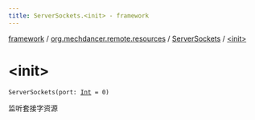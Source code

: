 ```yaml
---
title: ServerSockets.<init> - framework
---
```


[framework](../../index.html) / [org.mechdancer.remote.resources](../index.html) / [ServerSockets](index.html) / [&lt;init&gt;](./-init-.html)

# &lt;init&gt;

`ServerSockets(port: `[`Int`](https://kotlinlang.org/api/latest/jvm/stdlib/kotlin/-int/index.html)` = 0)`

监听套接字资源

